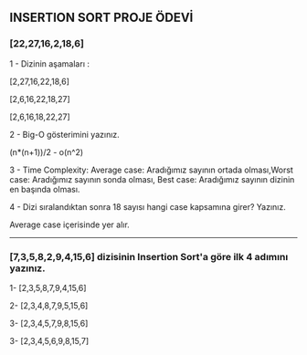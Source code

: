 ## INSERTION SORT PROJE ÖDEVİ
### [22,27,16,2,18,6]

1 - Dizinin aşamaları :

[2,27,16,22,18,6]

[2,6,16,22,18,27]

[2,6,16,18,22,27]
    
2 - Big-O gösterimini yazınız.

(n*(n+1))/2  - o(n^2)
    
3 - Time Complexity: Average case: Aradığımız sayının ortada olması,Worst case: Aradığımız sayının sonda olması, Best case: Aradığımız sayının dizinin en başında olması.
    
4 - Dizi sıralandıktan sonra 18 sayısı hangi case kapsamına girer? Yazınız.

Average case içerisinde yer alır.

___

### [7,3,5,8,2,9,4,15,6] dizisinin Insertion Sort'a göre ilk 4 adımını yazınız.

1- [2,3,5,8,7,9,4,15,6]

2- [2,3,4,8,7,9,5,15,6]

3- [2,3,4,5,7,9,8,15,6]

3- [2,3,4,5,6,9,8,15,7]
